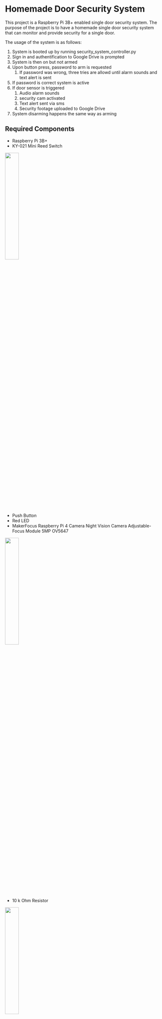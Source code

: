 # Homemade Door Security System

This project is a Raspberry Pi 3B+ enabled single door security system. The purpose of the project is to have
a homemade single door security system that can monitor and provide security for a single door.

The usage of the system is as follows:

1. System is booted up by running security_system_controller.py
2. Sign in and authentification to Google Drive is prompted
3. System is then on but not armed
4. Upon button press, password to arm is requested
    1. If password was wrong, three tries are allowd until alarm sounds and text alert is sent
5. If password is correct system is active
6. If door sensor is triggered
    1. Audio alarm sounds
    2. security cam activated
    3. Text alert sent via sms
    4. Security footage uploaded to Google Drive
7. System disarming happens the same way as arming

## Required Components

- Raspberry Pi 3B+
- KY-021 Mini Reed Switch

<img src="https://github.com/Liam-RA-Fisher/Single-Door-Raspberry-Pi-Security-System/blob/master/reed.jpg" width=30% height=30%>

- Push Button
- Red LED
- MakerFocus Raspberry Pi 4 Camera Night Vision Camera Adjustable-Focus Module 5MP OV5647

<img src="https://github.com/Liam-RA-Fisher/Single-Door-Raspberry-Pi-Security-System/blob/master/camera.jpg" width=30% height=30%>

- 10 k Ohm Resistor

<img src="https://github.com/Liam-RA-Fisher/Single-Door-Raspberry-Pi-Security-System/blob/master/10.jpg" width=30% height=30%>

- 220 Ohm Resistor

<img src="https://github.com/Liam-RA-Fisher/CSCI226/Single-Door-Raspberry-Pi-Security-System/blob/master/220.jpg" width=30% height=30%>

- USB Keyboard
- USB Mouse
- Speakers that connect to Pi via aux cord

## Wiring

### Connections

#### Reed Switch

- S - GPIO 21
- Positive - 3.3V
- Negative - Gnd

#### Button

- Terminal - 10 k Ohm resistor to Gnd
- Same terminal - GPIO 19 inbetween terminal and resistor
- Opposite terminal - 3.3V

#### LED

- LED - GPIO 18
- LED - 220 Ohm resistor to Gnd

#### Camera

- Connected via usual connector on Pi

#### **Important Note**

The image below outlines the wiring of the security system. In an actual usefull implementation,
the components would not be hooked up to a singular breadboard. The engineering challenge of
physically implementing the security system is left out of this documentation. Broadly speaking, the
physical implementation could involve hooking the reed switch next to the door, atttaching a magnet 
to the door itself so that it will triger reed switch when the door is opened, 
and setting up the keypad / led / arm-disarm button outside the protected door.

![Wiring](https://github.com/Liam-RA-Fisher/Single-Door-Raspberry-Pi-Security-System/blob/master/Security_System_Wiring.jpg)

## Technologies

### Twilio

Twilio is used for sending SMS alerts when security system is triggered.

[Link to Twilio Docs](https://www.twilio.com/docs/sms/quickstart/python)

### Google Drive

Google Drive is used for storing security footage. A tutorial for setting up a Google Drive to interact with python can be found below.

[Link to Tutorial](https://www.projectpro.io/recipes/upload-files-to-google-drive-using-python)

## Directory

### security_system_controller.py

This is the program that gets executed to start up the system.
It imports the other files and takes care of the threading of the components of the security system.

### security_cam.py

This file takes care of the seciruty camera.
It connects to Google Drive on start up and performs authorization.
It also creates a function to record footage when prompted and upload the footage to gooogle drive.

### send_sms.py

This file is the API to interact with the Twilio SMS service.

### door_monitor.py

This program creates three functions. One function monitors and responds to the activate and deactivate button.
When the system is armed or dissarmed, a password is requested as well. There is also an LED
to indicate if the system is active or not.
The other function monotors the mini reed door sensor. If the sensor is activated the audio alarm is triggered,
the security cam is triggered, and the an SMS alert is sent.

## Set Up

**Step 1.** Collect all of the required components.

**Step 2.** Attach the camera to the Pi.

**Step 3.** Wire up the rest of the components with the PI shutdown on a breadboard for testing. Use the wiring diagram 
above for reference.

**Step 4.** Clone the github repo into whatever directory you want the security system on your Pi:

    git clone https://github.com/Liam-RA-Fisher/Single-Door-Raspberry-Pi-Security-System
    
**Step 5.** Install the following Python3 dependencies:

    pip3 install pydrive
    pip3 install twilio
    pip3 install pygame

**Step 6.** Register for a free tier trial Twilio account: [Twilio](https://www.twilio.com/docs/sms/quickstart/python).
Once you have registered, you can navigate to your account and locate your Account SID, Auth Token, and Phone Number.
Then copy this information into the send_sms.py file Like so:

    client = Client("Account SID", "Auth Token")
    client.messages.create(to="Some Number",
                           from_="Twilio Acct Number",
                           body="SECURITY ALERT! Door was opened when system was active.")
                           
**Step 7.** Create a new google account. **Do not use your personal google account for security reasons!!!**

**Step 8.** Use this tutorial: [Link to Google Auth Tutorial](https://d35mpxyw7m7k7g.cloudfront.net/bigdata_1/Get+Authentication+for+Google+Service+API+.pdf),
to set up the google drive with the account you just created to be allowed to interact with the security system program.
Make sure you download the client_secrets.json file into your project directory for the program to be able to connect
with Google Drive.

**Step 9.** Create a folder on your Google Drive called security_videos_pi and copy the ID of that folder. To do this,
you can locate the folder ID once you have clicked on it in the browser search bar at the top. Then copy the ID 
into the security_cam.py file:

    gfile = drive.CreateFile({'parents': [{'id': 'Folder ID'}]})
    
**Step 10.** Open a terminal in your security system directory and test out your new security system!

    python3 security_system_controller.py


## Project Demonstration



## Future Ideas

Overall this project is a sucessful template for a homemade single door security system. The next thing that I would like 
to implement is a UI for easy booting and shutting down of the system. Currently to boot the program you 
have to run a Python program in the terminal. It would be nice to have a web interface to boot and shutdown the system.

## Resources

1. https://github.com/fritzing/fritzing-parts/tree/master/svg/core/breadboard
2. https://www.makersupplies.sg/products/ky-021-reed-switch-module-magnetic-switch
3. https://www.projectpro.io/recipes/upload-files-to-google-drive-using-python
4. https://d35mpxyw7m7k7g.cloudfront.net/bigdata_1/Get+Authentication+for+Google+Service+API+.pdf
5. https://www.twilio.com/docs/sms/quickstart/python

